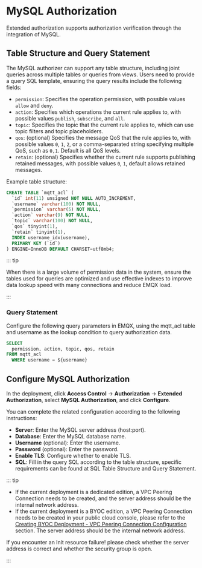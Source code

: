 # MySQL Authorization

Extended authorization supports authorization verification through the integration of MySQL.

## Table Structure and Query Statement

The MySQL authorizer can support any table structure, including joint queries across multiple tables or queries from views. Users need to provide a query SQL template, ensuring the query results include the following fields:

- `permission`: Specifies the operation permission, with possible values `allow` and `deny`.
- `action`: Specifies which operations the current rule applies to, with possible values `publish`, `subscribe`, and `all`.
- `topic`: Specifies the topic that the current rule applies to, which can use topic filters and topic placeholders.
- `qos`: (optional) Specifies the message QoS that the rule applies to, with possible values `0`, `1`, `2`, or a comma-separated string specifying multiple QoS, such as `0,1`. Default is all QoS levels.
- `retain`: (optional) Specifies whether the current rule supports publishing retained messages, with possible values `0`, `1`, default allows retained messages.

Example table structure:

```sql
CREATE TABLE `mqtt_acl` (
  `id` int(11) unsigned NOT NULL AUTO_INCREMENT,
  `username` varchar(100) NOT NULL,
  `permission` varchar(5) NOT NULL,
  `action` varchar(9) NOT NULL,
  `topic` varchar(100) NOT NULL,
  `qos` tinyint(1),
  `retain` tinyint(1),
  INDEX username_idx(username),
  PRIMARY KEY (`id`)
) ENGINE=InnoDB DEFAULT CHARSET=utf8mb4;
```

::: tip

When there is a large volume of permission data in the system, ensure the tables used for queries are optimized and use effective indexes to improve data lookup speed with many connections and reduce EMQX load. 

:::

### Query Statement

Configure the following query parameters in EMQX, using the mqtt_acl table and username as the lookup condition to query authorization data.

```sql
SELECT 
  permission, action, topic, qos, retain 
FROM mqtt_acl 
  WHERE username = ${username}
```

## Configure MySQL Authorization

In the deployment, click **Access Control** -> **Authorization** -> **Extended Authorization**, select **MySQL Authorization**, and click **Configure**.

You can complete the related configuration according to the following instructions:

- **Server**: Enter the MySQL server address (host:port).
- **Database**: Enter the MySQL database name.
- **Username** (optional): Enter the username.
- **Password** (optional): Enter the password.
- **Enable TLS**: Configure whether to enable TLS.
- **SQL**: Fill in the query SQL according to the table structure, specific requirements can be found at SQL Table Structure and Query Statement.

::: tip

- If the current deployment is a dedicated edition, a VPC Peering Connection needs to be created, and the server address should be the internal network address.
- If the current deployment is a BYOC edition, a VPC Peering Connection needs to be created in your public cloud console, please refer to the [Creating BYOC Deployment - VPC Peering Connection Configuration](../create/byoc.md#vpc-peering-connection-configuration) section. The server address should be the internal network address.

If you encounter an Init resource failure! please check whether the server address is correct and whether the security group is open. 

:::